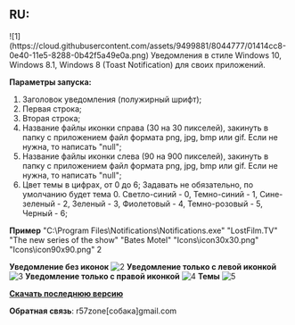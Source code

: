 <h2>RU:</h2>
![1](https://cloud.githubusercontent.com/assets/9499881/8044777/01414cc8-0e40-11e5-8288-0b42f5a49e0a.png)
Уведомления в стиле Windows 10, Windows 8.1, Windows 8 (Toast Notification) для своих приложений.

**Параметры запуска:**
1) Заголовок уведомления (полужирный шрифт);
2) Первая строка;
3) Вторая строка;
4) Название файлы иконки справа (30 на 30 пикселей), закинуть в папку с приложением файл формата png, jpg, bmp или gif. Если не нужна, то написать "null";
5) Название файлы иконки слева (90 на 900 пикселей), закинуть в папку с приложением файл формата png, jpg, bmp или gif. Если не нужна, то написать "null";
6) Цвет темы в цифрах, от 0 до 6; Задавать не обязательно, по умолчанию будет тема 0. Светло-синий - 0, Темно-синий - 1, Сине-зеленый - 2, Зеленый - 3, Фиолетовый - 4, Темно-розовый - 5, Черный - 6; 

**Пример**
"C:\Program Files\Notifications\Notifications.exe" "LostFilm.TV" "The new series of the show" "Bates Motel" "Icons\icon30x30.png" "Icons\icon90x90.png" 2

**Уведомление без иконок**
![2](https://cloud.githubusercontent.com/assets/9499881/8045036/ab2760c8-0e41-11e5-8cee-f70560396b72.png)
**Уведомление только с левой иконкой**
![3](https://cloud.githubusercontent.com/assets/9499881/8045046/c59390da-0e41-11e5-9b6b-348e84d29430.png)
**Уведомление только с правой иконкой**
![4](https://cloud.githubusercontent.com/assets/9499881/8044982/61133a7a-0e41-11e5-94be-b1d80a1f2c52.png)
**Темы**
![5](https://cloud.githubusercontent.com/assets/9499881/8045067/e21f3466-0e41-11e5-964a-eae0b4ac74e3.png)

**[Скачать последнюю версию](https://github.com/r57zone/notifications/releases)**

**Обратная связь**: r57zone[собака]gmail.com 

